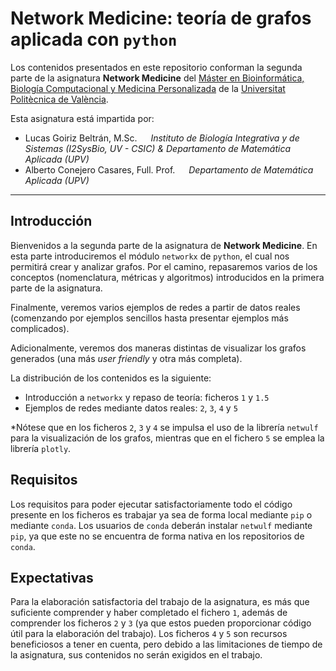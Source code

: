 # Network Medicine: teoría de grafos aplicada con `python`

Los contenidos presentados en este repositorio conforman la segunda parte de la asignatura **Network Medicine** del [Máster en Bioinformática, Biología Computacional y Medicina Personalizada](https://biocom.webs.upv.es/) de la [Universitat Politècnica de València](http://www.upv.es/es).

Esta asignatura está impartida por:

- Lucas Goiriz Beltrán,  M.Sc. &emsp; *Instituto de Biología Integrativa y de Sistemas (I2SysBio, UV - CSIC) & Departamento de Matemática Aplicada (UPV)*
- Alberto Conejero Casares, Full. Prof. &emsp; *Departamento de Matemática Aplicada (UPV)*

------------------------------------------------------------------------------------------------------------------------------------------------------------------

## Introducción

Bienvenidos a la segunda parte de la asignatura de **Network Medicine**. En esta parte introduciremos el módulo `networkx` de `python`, el cual nos permitirá crear y analizar grafos. Por el camino, repasaremos varios de los conceptos (nomenclatura, métricas y algoritmos) introducidos en la primera parte de la asignatura.

Finalmente, veremos varios ejemplos de redes a partir de datos reales (comenzando por ejemplos sencillos hasta presentar ejemplos más complicados).

Adicionalmente, veremos dos maneras distintas de visualizar los grafos generados (una más *user friendly* y otra más completa).

La distribución de los contenidos es la siguiente:

- Introducción a `networkx` y repaso de teoría: ficheros `1` y `1.5`
- Ejemplos de redes mediante datos reales: `2`, `3`, `4` y `5`

*Nótese que en los ficheros `2`, `3` y `4` se impulsa el uso de la librería `netwulf` para la visualización de los grafos, mientras que en el fichero `5` se emplea la librería `plotly`.

## Requisitos

Los requisitos para poder ejecutar satisfactoriamente todo el código presente en los ficheros es trabajar ya sea de forma local mediante `pip` o mediante `conda`.
Los usuarios de `conda` deberán instalar `netwulf` mediante `pip`, ya que este no se encuentra de forma nativa en los repositorios de `conda`.

## Expectativas

Para la elaboración satisfactoria del trabajo de la asignatura, es más que suficiente comprender y haber completado el fichero `1`, además de comprender los ficheros `2` y `3` (ya que estos pueden proporcionar código útil para la elaboración del trabajo). Los ficheros `4` y `5` son recursos beneficiosos a tener en cuenta, pero debido a las limitaciones de tiempo de la asignatura, sus contenidos no serán exigidos en el trabajo.
